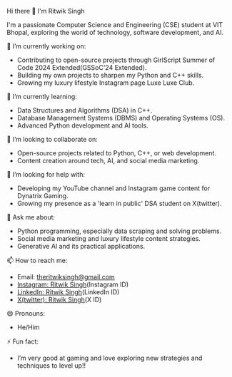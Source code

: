 Hi there 👋 I'm Ritwik Singh

I'm a passionate Computer Science and Engineering (CSE) student at VIT Bhopal, exploring the world of technology, software development, and AI.

🔭 I’m currently working on:
- Contributing to open-source projects through GirlScript Summer of Code 2024 Extended(GSSoC'24 Extended).
- Building my own projects to sharpen my Python and C++ skills.
- Growing my luxury lifestyle Instagram page Luxe Luxe Club.
  
🌱 I’m currently learning:
- Data Structures and Algorithms (DSA) in C++.
- Database Management Systems (DBMS) and Operating Systems (OS).
- Advanced Python development and AI tools.

👯 I’m looking to collaborate on:
- Open-source projects related to Python, C++, or web development.
- Content creation around tech, AI, and social media marketing.

🤔 I’m looking for help with:
- Developing my YouTube channel and Instagram game content for Dynatrix Gaming.
- Growing my presence as a 'learn in public' DSA student on X(twitter).

💬 Ask me about:
- Python programming, especially data scraping and solving problems.
- Social media marketing and luxury lifestyle content strategies.
- Generative AI and its practical applications.

📫 How to reach me:
- Email: theritwiksingh@gmail.com
- [Instagram: Ritwik Singh](https://www.instagram.com/imritwikk)(Instagram ID)
- [LinkedIn: Ritwik Singh](https://www.linkedin.com/in/ritwik-singh-58b25a302/)(LinkedIn ID)
- [X(twitter): Ritwik Singh](https://x.com/theritwiksingh)(X ID)

😄 Pronouns:
- He/Him

⚡ Fun fact:
- I’m very good at gaming and love exploring new strategies and techniques to level up!!


